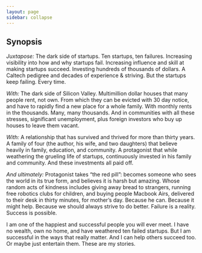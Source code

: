 ```yaml
---
layout: page
sidebar: collapse
---
```


## Synopsis

_Juxtapose:_ The dark side of startups.  Ten startups, ten failures.  Increasing visibility into how and why startups fail.  Increasing influence and skill at making startups succeed.  Investing hundreds of thousands of dollars.  A Caltech pedigree and decades of experience & striving.  But the startups keep failing.  Every time.

_With:_ The dark side of Silicon Valley.  Multimillion dollar houses that many people rent, not own.  From which they can be evicted with 30 day notice, and have to rapidly find a new place for a whole family.  With monthly rents in the thousands.  Many, many thousands.  And in communities with all these stresses, significant unemployment, plus foreign investors who buy up houses to leave them vacant.

_With:_ A relationship that has survived and thrived for more than thirty years.  A family of four (the author, his wife, and two daughters) that believe heavily in family, education, and community.  A protagonist that while weathering the grueling life of startups, continuously invested in his family and community.  And these investments all paid off.

_And ultimately:_ Protagonist takes “the red pill”: becomes someone who sees the world in its true form, and believes it is harsh but amazing.  Whose random acts of kindness includes giving away bread to strangers, running free robotics clubs for children, and buying people Macbook Airs, delivered to their desk in thirty minutes, for mother’s day.  Because he can.  Because it might help.  Because we should always strive to do better.  Failure is a reality.  Success is possible.

I am one of the happiest and successful people you will ever meet.  I have no wealth, own no home, and have weathered ten failed startups.  But I am successful in the ways that really matter. And I can help others succeed too.  Or maybe just entertain them.  These are my stories.
